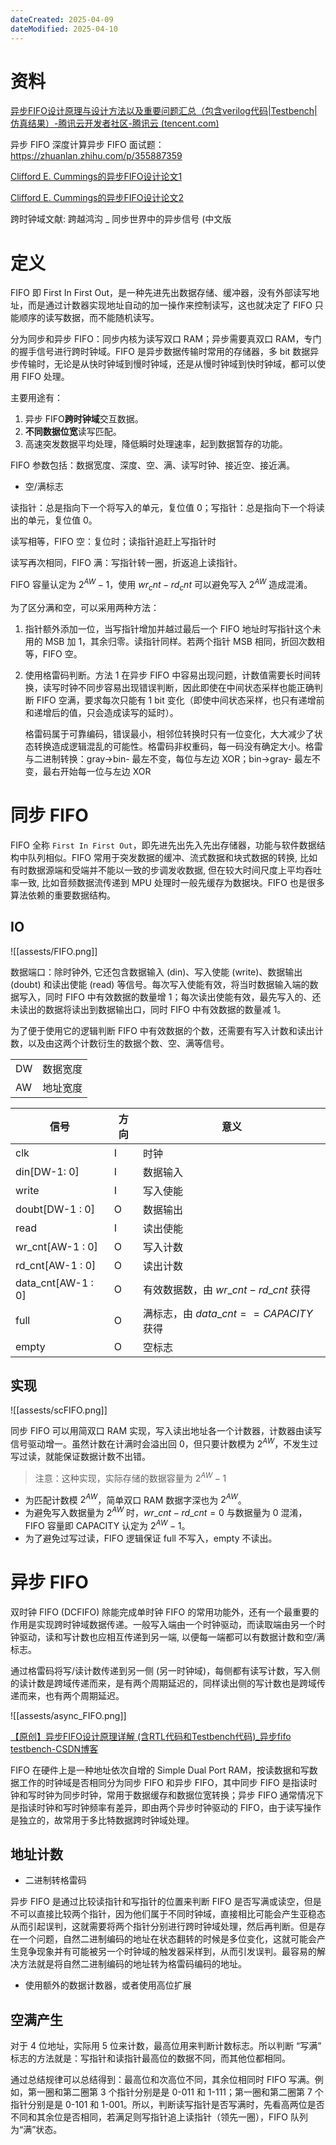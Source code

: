 ```yaml
---
dateCreated: 2025-04-09
dateModified: 2025-04-10
---
```

# 资料

[异步FIFO设计原理与设计方法以及重要问题汇总（包含verilog代码|Testbench|仿真结果）-腾讯云开发者社区-腾讯云 (tencent.com)](https://cloud.tencent.com/developer/article/2294314)

异步 FIFO 深度计算异步 FIFO 面试题： https://zhuanlan.zhihu.com/p/355887359

[Clifford E. Cummings的异步FIFO设计论文1](./src/docs/Simulation%20and%20Synthesis%20Techniques%20for%20Asynchronous%20FIFO%20Design.pdf)

[Clifford E. Cummings的异步FIFO设计论文2](./src/docs/Simulation%20and%20Synthesis%20Techniques%20for%20Asynchronous%20FIFO%20Design%20with%20Asynchronous%20Pointer%20Comparisons.pdf)

跨时钟域文献: 跨越鸿沟 _ 同步世界中的异步信号 (中文版

# 定义

FIFO 即 First In First Out，是一种先进先出数据存储、缓冲器，没有外部读写地址，而是通过计数器实现地址自动的加一操作来控制读写，这也就决定了 FIFO 只能顺序的读写数据，而不能随机读写。

分为同步和异步 FIFO：同步内核为读写双口 RAM；异步需要真双口 RAM，专门的握手信号进行跨时钟域。FIFO 是异步数据传输时常用的存储器，多 bit 数据异步传输时，无论是从快时钟域到慢时钟域，还是从慢时钟域到快时钟域，都可以使用 FIFO 处理。

主要用途有：

1. 异步 FIFO**跨时钟域**交互数据。
2. **不同数据位宽**读写匹配。
3. 高速突发数据平均处理，降低瞬时处理速率，起到数据暂存的功能。

FIFO 参数包括：数据宽度、深度、空、满、读写时钟、接近空、接近满。

- 空/满标志

读指针：总是指向下一个将写入的单元，复位值 0；写指针：总是指向下一个将读出的单元，复位值 0。

读写相等，FIFO 空：复位时；读指针追赶上写指针时

读写再次相同，FIFO 满：写指针转一圈，折返追上读指针。

FIFO 容量认定为 $2^{AW}-1$，使用 $wr_cnt-rd_cnt$ 可以避免写入 $2^{AW}$ 造成混淆。

为了区分满和空，可以采用两种方法：

1. 指针额外添加一位，当写指针增加并越过最后一个 FIFO 地址时写指针这个未用的 MSB 加 1，其余归零。读指针同样。若两个指针 MSB 相同，折回次数相等，FIFO 空。
2. 使用格雷码判断。方法 1 在异步 FIFO 中容易出现问题，计数值需要长时间转换，读写时钟不同步容易出现错误判断，因此即使在中间状态采样也能正确判断 FIFO 空满，要求每次只能有 1 bit 变化（即使中间状态采样，也只有递增前和递增后的值，只会造成读写的延时）。

   格雷码属于可靠编码，错误最小，相邻位转换时只有一位变化，大大减少了状态转换造成逻辑混乱的可能性。格雷码非权重码，每一码没有确定大小。格雷与二进制转换：gray->bin- 最左不变，每位与左边 XOR；bin->gray- 最左不变，最右开始每一位与左边 XOR

# 同步 FIFO

FIFO 全称 `First In First Out`，即先进先出先入先出存储器，功能与软件数据结构中队列相似。FIFO 常用于突发数据的缓冲、流式数据和块式数据的转换, 比如有时数据源端和受端并不能以一致的步调发收数据, 但在较大时间尺度上平均吞吐率一致, 比如音频数据流传递到 MPU 处理时一般先缓存为数据块。FIFO 也是很多算法依赖的重要数据结构。

## IO

![[assests/FIFO.png]]

数据端口：除时钟外, 它还包含数据输入 (din)、写入使能 (write)、数据输出 (doubt) 和读出使能 (read) 等信号。每次写入使能有效，将当时数据输入端的数据写入，同时 FIFO 中有效数据的数量增 1；每次读出使能有效，最先写入的、还未读出的数据将读出到数据输出口，同时 FIFO 中有效数据的数量减 1。

为了便于使用它的逻辑判断 FIFO 中有效数据的个数，还需要有写入计数和读出计数，以及由这两个计数衍生的数据个数、空、满等信号。

<table>
<tbody>
<tr>
<td> DW</td>
<td> 数据宽度</td>
</tr>
<tr>
<td> AW</td>
<td> 地址宽度</td>
</tr>
</tbody>
</table>

| 信号                 | 方向  | 意义                           |
| ------------------ | --- | ---------------------------- |
| clk                | I   | 时钟                           |
| din[DW-1: 0]       | I   | 数据输入                         |
| write              | I   | 写入使能                         |
| doubt[DW-1 : 0]     | O   | 数据输出                         |
| read               | I   | 读出使能                         |
| wr_cnt[AW-1 : 0]   | O   | 写入计数                         |
| rd_cnt[AW-1 : 0]   | O   | 读出计数                         |
| data_cnt[AW-1 : 0] | O   | 有效数据数，由 $wr\_cnt-rd\_cnt$ 获得   |
| full               | O   | 满标志，由 $data\_cnt==CAPACITY$ 获得 |
| empty              | O   | 空标志                          |

## 实现

![[assests/scFIFO.png]]

同步 FIFO 可以用简双口 RAM 实现，写入读出地址各一个计数器，计数器由读写信号驱动增一。虽然计数在计满时会溢出回 0，但只要计数模为 $2^{AW}$，不发生过写过读，就能保证数据计数不出错。

> 注意：这种实现，实际存储的数据容量为 $2^{AW}-1$

- 为匹配计数模 $2^{AW}$，简单双口 RAM 数据字深也为 $2^{AW}$。
- 为避免写入数据量为 $2^{AW}$ 时，$wr\_cnt-rd\_cnt=0$ 与数据量为 0 混淆，FIFO 容量即 CAPACITY 认定为 $2^{AW}-1$。
- 为了避免过写过读，FIFO 逻辑保证 full 不写入，empty 不读出。

# 异步 FIFO

双时钟 FIFO (DCFIFO) 除能完成单时钟 FIFO 的常用功能外，还有一个最重要的作用是实现跨时钟域数据传递。一般写入端由一个时钟驱动，而读取端由另一个时钟驱动，读和写计数也应相互传递到另一端, 以便每一端都可以有数据计数和空/满标志。

通过格雷码将写/读计数传递到另一侧 (另一时钟域)，每侧都有读写计数，写入侧的读计数是跨域传递而来，是有两个周期延迟的，同样读出侧的写计数也是跨域传递而来，也有两个周期延迟。

![[assests/async_FIFO.png]]

[【原创】异步FIFO设计原理详解 (含RTL代码和Testbench代码)_异步fifo testbench-CSDN博客](https://blog.csdn.net/qq_40807206/article/details/109555162)

FIFO 在硬件上是一种地址依次自增的 Simple Dual Port RAM，按读数据和写数据工作的时钟域是否相同分为同步 FIFO 和异步 FIFO，其中同步 FIFO 是指读时钟和写时钟为同步时钟，常用于数据缓存和数据位宽转换；异步 FIFO 通常情况下是指读时钟和写时钟频率有差异，即由两个异步时钟驱动的 FIFO，由于读写操作是独立的，故常用于多比特数据跨时钟域处理。

## 地址计数

- 二进制转格雷码

异步 FIFO 是通过比较读指针和写指针的位置来判断 FIFO 是否写满或读空，但是不可以直接比较两个指针，因为他们属于不同时钟域，直接相比可能会产生亚稳态从而引起误判，这就需要将两个指针分别进行跨时钟域处理，然后再判断。但是存在一个问题，自然二进制编码的地址在状态翻转的时候是多位变化，这就可能会产生竞争现象并有可能被另一个时钟域的触发器采样到，从而引发误判。最容易的解决方法就是将自然二进制编码的地址转为格雷码编码的地址。

- 使用额外的数据计数器，或者使用高位扩展

## 空满产生

对于 4 位地址，实际用 5 位来计数，最高位用来判断计数标志。所以判断 “写满” 标志的方法就是：写指针和读指针最高位的数据不同，而其他位都相同。

通过总结规律可以总结得到：最高位和次高位不同，其余位相同时 FIFO 写满。例如，第一圈和第二圈第 3 个指针分别是是 0-011 和 1-111；第一圈和第二圈第 7 个指针分别是是 0-101 和 1-001。所以，判断读写指针是否写满时，先看高两位是否不同和其余位是否相同，若满足则写指针追上读指针（领先一圈），FIFO 队列为“满”状态。
